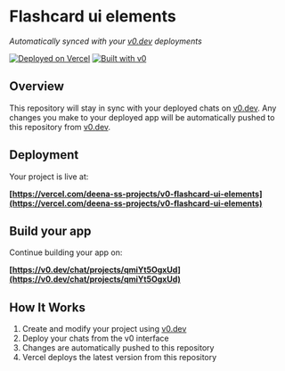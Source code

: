 # Flashcard ui elements

*Automatically synced with your [v0.dev](https://v0.dev) deployments*

[![Deployed on Vercel](https://img.shields.io/badge/Deployed%20on-Vercel-black?style=for-the-badge&logo=vercel)](https://vercel.com/deena-ss-projects/v0-flashcard-ui-elements)
[![Built with v0](https://img.shields.io/badge/Built%20with-v0.dev-black?style=for-the-badge)](https://v0.dev/chat/projects/qmiYt5OgxUd)

## Overview

This repository will stay in sync with your deployed chats on [v0.dev](https://v0.dev).
Any changes you make to your deployed app will be automatically pushed to this repository from [v0.dev](https://v0.dev).

## Deployment

Your project is live at:

**[https://vercel.com/deena-ss-projects/v0-flashcard-ui-elements](https://vercel.com/deena-ss-projects/v0-flashcard-ui-elements)**

## Build your app

Continue building your app on:

**[https://v0.dev/chat/projects/qmiYt5OgxUd](https://v0.dev/chat/projects/qmiYt5OgxUd)**

## How It Works

1. Create and modify your project using [v0.dev](https://v0.dev)
2. Deploy your chats from the v0 interface
3. Changes are automatically pushed to this repository
4. Vercel deploys the latest version from this repository
